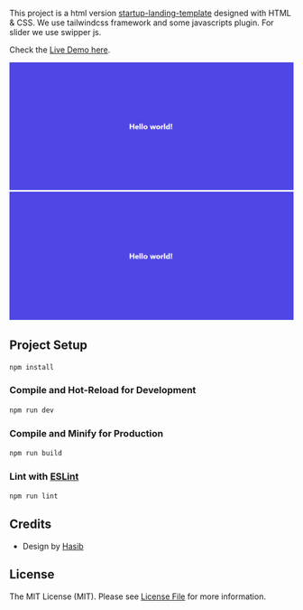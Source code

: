 

This project is a html version [startup-landing-template](https://startup-html-template.netlify.app/) designed with HTML & CSS. We use tailwindcss framework and some javascripts plugin. For slider we use swipper js.

Check the [Live Demo here](https://startup-html-template.netlify.app).

![](screenshot.png)
<img src="Screenshot.png">

## Project Setup

```sh
npm install
```

### Compile and Hot-Reload for Development

```sh
npm run dev
```

### Compile and Minify for Production

```sh
npm run build
```

### Lint with [ESLint](https://eslint.org/)

```sh
npm run lint
```

## Credits
- Design by [Hasib](https://www.linkedin.com/in/)
## License
The MIT License (MIT). Please see [License File](LICENSE.md) for more information.
